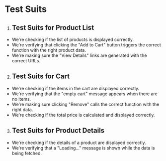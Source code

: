 # Test Suits

1. ## Test Suits for Product List

* We're checking if the list of products is displayed correctly.  
* We're verifying that clicking the "Add to Cart" button triggers the correct function with the right product data.  
* We're making sure the "View Details" links are generated with the correct URLs.

2. ## Test Suits for Cart

* We're checking if the items in the cart are displayed correctly.  
* We're verifying that the "empty cart" message appears when there are no items.  
* We're making sure clicking "Remove" calls the correct function with the right data.  
* We're checking if the total price is calculated and displayed correctly.

3. ## Test Suits for Product Details

* We're checking if the details of a product are displayed correctly.  
* We're verifying that a "Loading..." message is shown while the data is being fetched.

